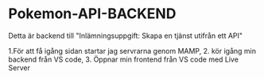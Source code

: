 # Pokemon-API-BACKEND
Detta är backend till "Inlämningsuppgift: Skapa en tjänst utifrån ett API"

1.För att få igång sidan startar jag servrarna genom MAMP, 2. kör igång min backend från VS code, 3. Öppnar min frontend från VS code med Live Server
